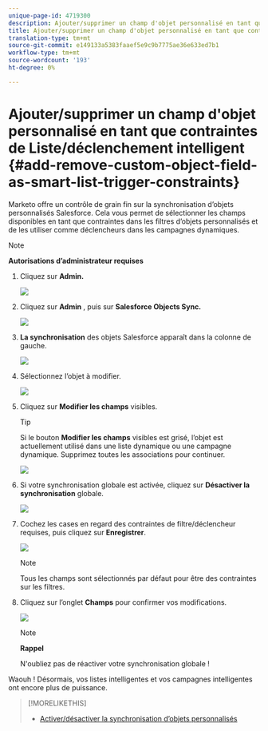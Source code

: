 ```yaml
---
unique-page-id: 4719300
description: Ajouter/supprimer un champ d'objet personnalisé en tant que contraintes de Liste/déclenchement intelligent - Documents marketing - Documentation du produit
title: Ajouter/supprimer un champ d'objet personnalisé en tant que contraintes de Liste/déclenchement intelligent
translation-type: tm+mt
source-git-commit: e149133a5383faaef5e9c9b7775ae36e633ed7b1
workflow-type: tm+mt
source-wordcount: '193'
ht-degree: 0%

---
```



# Ajouter/supprimer un champ d&#39;objet personnalisé en tant que contraintes de Liste/déclenchement intelligent {#add-remove-custom-object-field-as-smart-list-trigger-constraints}

Marketo offre un contrôle de grain fin sur la synchronisation d’objets personnalisés Salesforce. Cela vous permet de sélectionner les champs disponibles en tant que contraintes dans les filtres d’objets personnalisés et de les utiliser comme déclencheurs dans les campagnes dynamiques.

>[!NOTE]
>
>**Autorisations d’administrateur requises**

1. Cliquez sur **Admin.**

   ![](assets/image2014-12-10-13-3a9-3a47.png)

1. Cliquez sur **Admin** , puis sur **Salesforce Objects Sync.**

   ![](assets/image2015-12-11-15-3a11-3a41.png)

1. **La synchronisation** des objets Salesforce apparaît dans la colonne de gauche.

   ![](assets/image2015-12-11-15-3a15-3a15.png)

1. Sélectionnez l’objet à modifier.

   ![](assets/image2014-12-10-13-3a10-3a11.png)

1. Cliquez sur **Modifier les champs** visibles.

   >[!TIP]
   >
   >Si le bouton **Modifier les champs** visibles est grisé, l’objet est actuellement utilisé dans une liste dynamique ou une campagne dynamique. Supprimez toutes les associations pour continuer.

   ![](assets/image2014-12-10-13-3a10-3a25.png)

1. Si votre synchronisation globale est activée, cliquez sur **Désactiver la synchronisation** globale.

   ![](assets/image2014-12-10-13-3a10-3a36.png)

1. Cochez les cases en regard des contraintes de filtre/déclencheur requises, puis cliquez sur **Enregistrer**.

   ![](assets/image2014-12-10-13-3a10-3a47.png)

   >[!NOTE]
   >
   >Tous les champs sont sélectionnés par défaut pour être des contraintes sur les filtres.

1. Cliquez sur l’onglet **Champs** pour confirmer vos modifications.

   ![](assets/image2014-12-10-13-3a10-3a56.png)

   >[!NOTE]
   >
   >**Rappel**
   >
   >
   >N&#39;oubliez pas de réactiver votre synchronisation globale !

Waouh ! Désormais, vos listes intelligentes et vos campagnes intelligentes ont encore plus de puissance.

>[!MORELIKETHIS]
>
>* [Activer/désactiver la synchronisation d’objets personnalisés](enable-disable-custom-object-sync.md)

>



